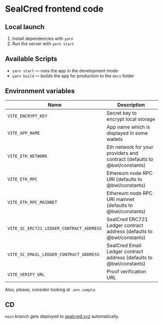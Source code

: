 # SealCred frontend code

## Local launch

1. Install dependencies with `yarn`
2. Run the server with `yarn start`

## Available Scripts

- `yarn start` — runs the app in the development mode
- `yarn build` — builds the app for production to the `docs` folder

## Environment variables

| Name                                     | Description                                                              |
| ---------------------------------------- | ------------------------------------------------------------------------ |
| `VITE_ENCRYPT_KEY`                       | Secret key to encrypt local storage                                      |
| `VITE_APP_NAME`                          | App name which is displayed in some wallets                              |
| `VITE_ETH_NETWORK`                       | Eth network for your providers and contract (defaults to @bwl/constants) |
| `VITE_ETH_RPC`                           | Ethereum node RPC URI (defaults to @bwl/constants)                       |
| `VITE_ETH_RPC_MAINNET`                   | Ethereum node RPC URI mainnet (defaults to @bwl/constants)               |
| `VITE_SC_ERC721_LEDGER_CONTRACT_ADDRESS` | SealCred ERC721 Ledger contract address (defaults to @bwl/constants)     |
| `VITE_SC_EMAIL_LEDGER_CONTRACT_ADDRESS`  | SealCred Email Ledger contract address (defaults to @bwl/constants)      |
| `VITE_VERIFY_URL`                        | Proof verification URL                                                   |

Also, please, consider looking at `.env.sample`.

## CD

`main` branch gets deployed to [sealcred.xyz](https://sealcred.xyz) automatically.
